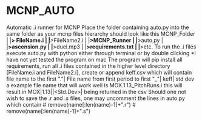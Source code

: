 # MCNP_AUTO
Automatic .i runner for MCNP
Place the folder containing auto.py into the same folder as your mcnp files
hierarchy should look like this
MCNP_Folder
  |
  |__> FileName.i
  |
  |__>FileName2.i
  |
  |__>MCNP_Runner
         |
         |__>auto.py
         |
         |__>ascension.py
         |
         |__>duel.mp3
         |
         |__>requirements.txt
         |
         |__>etc.
To run the .i files execute auto.py with  python either through terminal or by double clicking
        *I have not yet tested the program on mac
The program will 
  pip install all requirements,
  run all .i files contained in the higher level directory [FileName.i and FileName2.i],
  create or append keff.csv which will contain
    file name to the first "."| File name from first period to first "_"| keff| std dev
    a example file name that will work well is MOX.1.13_PitchRuns.i
    this will result in
    MOX|1.13|<KeffValue>|<Std.Dev>|
    being returned in the csv
Should one not wish to save the .r and .s files, one may uncomment the lines in auto.py which contain 
      # remove(name[:len(name)-1]+".r")
      # remove(name[:len(name)-1]+".s")

